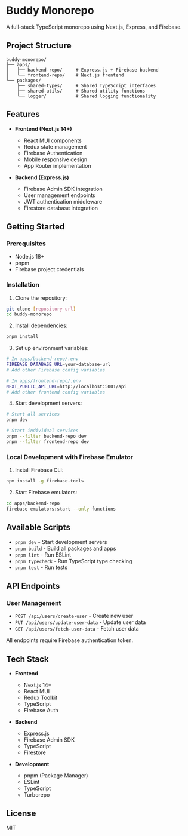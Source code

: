 # Buddy Monorepo

A full-stack TypeScript monorepo using Next.js, Express, and Firebase.

## Project Structure

```
buddy-monorepo/
├── apps/
│   ├── backend-repo/     # Express.js + Firebase backend
│   └── frontend-repo/    # Next.js frontend
└── packages/
    ├── shared-types/     # Shared TypeScript interfaces
    ├── shared-utils/     # Shared utility functions
    └── logger/           # Shared logging functionality
```

## Features

- **Frontend (Next.js 14+)**

  - React MUI components
  - Redux state management
  - Firebase Authentication
  - Mobile responsive design
  - App Router implementation

- **Backend (Express.js)**
  - Firebase Admin SDK integration
  - User management endpoints
  - JWT authentication middleware
  - Firestore database integration

## Getting Started

### Prerequisites

- Node.js 18+
- pnpm
- Firebase project credentials

### Installation

1. Clone the repository:

```bash
git clone [repository-url]
cd buddy-monorepo
```

2. Install dependencies:

```bash
pnpm install
```

3. Set up environment variables:

```bash
# In apps/backend-repo/.env
FIREBASE_DATABASE_URL=your-database-url
# Add other Firebase config variables

# In apps/frontend-repo/.env
NEXT_PUBLIC_API_URL=http://localhost:5001/api
# Add other frontend config variables
```

4. Start development servers:

```bash
# Start all services
pnpm dev

# Start individual services
pnpm --filter backend-repo dev
pnpm --filter frontend-repo dev
```

### Local Development with Firebase Emulator

1. Install Firebase CLI:

```bash
npm install -g firebase-tools
```

2. Start Firebase emulators:

```bash
cd apps/backend-repo
firebase emulators:start --only functions
```

## Available Scripts

- `pnpm dev` - Start development servers
- `pnpm build` - Build all packages and apps
- `pnpm lint` - Run ESLint
- `pnpm typecheck` - Run TypeScript type checking
- `pnpm test` - Run tests

## API Endpoints

### User Management

- `POST /api/users/create-user` - Create new user
- `PUT /api/users/update-user-data` - Update user data
- `GET /api/users/fetch-user-data` - Fetch user data

All endpoints require Firebase authentication token.

## Tech Stack

- **Frontend**

  - Next.js 14+
  - React MUI
  - Redux Toolkit
  - TypeScript
  - Firebase Auth

- **Backend**

  - Express.js
  - Firebase Admin SDK
  - TypeScript
  - Firestore

- **Development**
  - pnpm (Package Manager)
  - ESLint
  - TypeScript
  - Turborepo

## License

MIT
